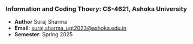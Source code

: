 ### Information and Coding Thoery: CS-4621, Ashoka University
- **Author** Suraj Sharma
- **Email**: suraj.sharma_ugt2023@ashoka.edu.in
- **Semester**: Spring 2025

